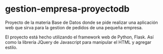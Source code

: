 # gestion-empresa-proyectodb
Proyecto de la materia Base de Datos donde se pide realizar una aplicación web que sirva para la gestion de pedidos de una pequeña empresa.

El proyecto está hecho utilizando el framework web de Python, Flask. Así como la librería JQuery de Javascript para manipular el HTML y agregar estilo.
